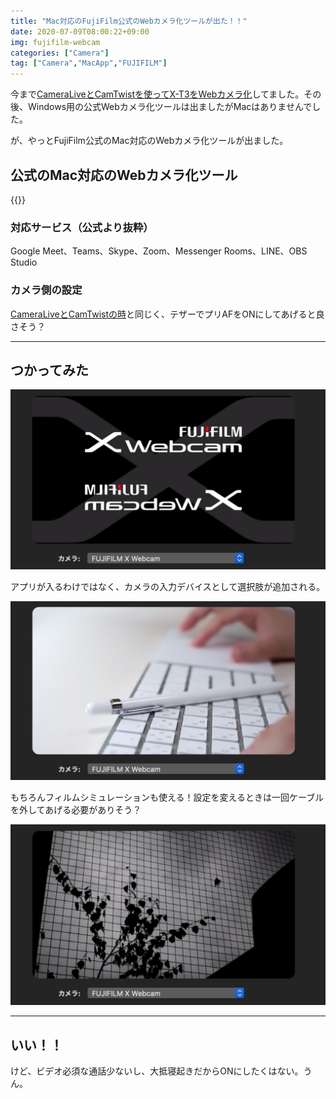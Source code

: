 ```yaml
---
title: "Mac対応のFujiFilm公式のWebカメラ化ツールが出た！！"
date: 2020-07-09T08:00:22+09:00
img: fujifilm-webcam
categories: ["Camera"]
tag: ["Camera","MacApp","FUJIFILM"]
---
```


今まで[CameraLiveとCamTwistを使ってX-T3をWebカメラ化](https://2001y.me/blog/camera/no-hdmicapture-webcam/)してました。その後、Windows用の公式Webカメラ化ツールは出ましたがMacはありませんでした。

が、やっとFujiFilm公式のMac対応のWebカメラ化ツールが出ました。

## 公式のMac対応のWebカメラ化ツール

{{<blogcard url="https://fujifilm-x.com/ja-jp/support/download/software/x-webcam/">}}

### 対応サービス（公式より抜粋）

Google Meet、Teams、Skype、Zoom、Messenger Rooms、LINE、OBS Studio

### カメラ側の設定

[CameraLiveとCamTwistの時](https://2001y.me/blog/camera/no-hdmicapture-webcam/)と同じく、テザーでプリAFをONにしてあげると良さそう？

***

## つかってみた

![FujiのXなカッコよさ](../../../images/fujifilm-webcam-1.jpg)

アプリが入るわけではなく、カメラの入力デバイスとして選択肢が追加される。

![](../../../images/fujifilm-webcam-2.jpg)

もちろんフィルムシミュレーションも使える！設定を変えるときは一回ケーブルを外してあげる必要がありそう？

![黒いのはなんだろう。。](../../../images/fujifilm-webcam-3.jpg)

***

## いい！！

けど、ビデオ必須な通話少ないし、大抵寝起きだからONにしたくはない。うん。